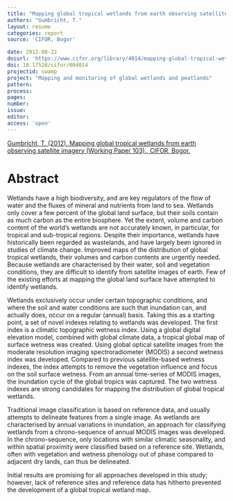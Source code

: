 ```yaml
---
title: "Mapping global tropical wetlands from earth observing satellite imagery."
authors: "Gumbricht, T."
layout: resume
categories: report
source: 'CIFOR, Bogor'

date: 2012-08-22
doiurl: 'https://www.cifor.org/library/4014/mapping-global-tropical-wetlands-from-earth-observing-satellite-imagery/'
doi: 10.17528/cifor/004014
projectid: swamp
project: "Mapping and monitoring of global wetlands and peatlands"
pattern:
process:
pages:
number:
issue:
editor:
access: 'open'
---
```


[Gumbricht, T. (2012). Mapping global tropical wetlands from earth observing satellite imagery (Working Paper 103)., CIFOR, Bogor.](http://www.cifor.org/publications/pdf_files/WPapers/WP103CIFOR.pdf)

<h1 class='foot-description'>Abstract</h1>

Wetlands have a high biodiversity, and are key
regulators of the flow of water and the fluxes of
mineral and nutrients from land to sea. Wetlands
only cover a few percent of the global land surface,
but their soils contain as much carbon as the entire
biosphere. Yet the extent, volume and carbon content
of the world’s wetlands are not accurately known,
in particular, for tropical and sub-tropical regions.
Despite their importance, wetlands have historically
been regarded as wastelands, and have largely been
ignored in studies of climate change. Improved maps
of the distribution of global tropical wetlands, their
volumes and carbon contents are urgently needed.
Because wetlands are characterised by their water,
soil and vegetation conditions, they are difficult to
identify from satellite images of earth. Few of the
existing efforts at mapping the global land surface
have attempted to identify wetlands.

Wetlands exclusively occur under certain topographic
conditions, and where the soil and water conditions
are such that inundation can, and actually does,
occur on a regular (annual) basis. Taking this as
a starting point, a set of novel indexes relating to
wetlands was developed. The first index is a climatic
topographic wetness index. Using a global digital
elevation model, combined with global climate
data, a tropical global map of surface wetness was created. Using global optical satellite images from
the moderate resolution imaging spectroradiometer
(MODIS) a second wetness index was developed.
Compared to previous satellite-based wetness indexes,
the index attempts to remove the vegetation influence
and focus on the soil surface wetness. From an
annual time-series of MODIS images, the inundation
cycle of the global tropics was captured. The two
wetness indexes are strong candidates for mapping
the distribution of global tropical wetlands.

Traditional image classification is based on reference
data, and usually attempts to delineate features
from a single image. As wetlands are characterised
by annual variations in inundation, an approach
for classifying wetlands from a chrono-sequence
of annual MODIS images was developed. In the
chrono-sequence, only locations with similar
climatic seasonality, and within spatial proximity
were classified based on a reference site. Wetlands,
often with vegetation and wetness phenology out
of phase compared to adjacent dry lands, can thus
be delineated.

Initial results are promising for all approaches
developed in this study; however, lack of reference
sites and reference data has hitherto prevented the
development of a global tropical wetland map.
